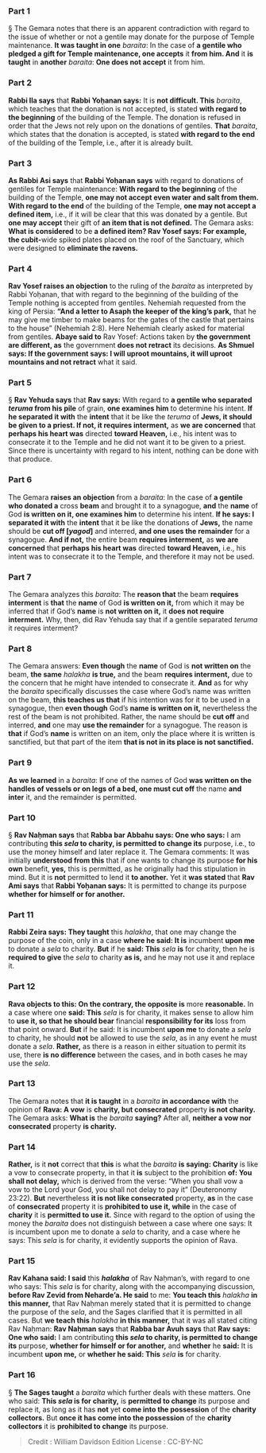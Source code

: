 
### Part 1
§ The Gemara notes that there is an apparent contradiction with regard to the issue of whether or not a gentile may donate for the purpose of Temple maintenance. <b>It was taught in one</b> <i>baraita</i>: In the case of <b>a gentile who pledged a gift for Temple maintenance, one accepts</b> it <b>from him. And</b> it <b>is taught</b> in <b>another</b> <i>baraita</i>: <b>One does not accept</b> it from him.

### Part 2
<b>Rabbi Ila says</b> that <b>Rabbi Yoḥanan says:</b> It is <b>not difficult. This</b> <i>baraita</i>, which teaches that the donation is not accepted, is stated <b>with regard to the beginning</b> of the building of the Temple. The donation is refused in order that the Jews not rely upon on the donations of gentiles. <b>That</b> <i>baraita</i>, which states that the donation is accepted, is stated <b>with regard to the end</b> of the building of the Temple, i.e., after it is already built.

### Part 3
<b>As Rabbi Asi says</b> that <b>Rabbi Yoḥanan says</b> with regard to donations of gentiles for Temple maintenance: <b>With regard to the beginning</b> of the building of the Temple, <b>one may not accept even water and salt from them. With regard to the end</b> of the building of the Temple, <b>one may not accept a defined item,</b> i.e., if it will be clear that this was donated by a gentile. But <b>one may accept</b> their gift of <b>an item that is not defined.</b> The Gemara asks: <b>What is considered</b> to be <b>a defined item? Rav Yosef says: For example, the cubit-</b>wide spiked plates placed on the roof of the Sanctuary, which were designed to <b>eliminate the ravens.</b>

### Part 4
<b>Rav Yosef raises an objection</b> to the ruling of the <i>baraita</i> as interpreted by Rabbi Yoḥanan, that with regard to the beginning of the building of the Temple nothing is accepted from gentiles. Nehemiah requested from the king of Persia: <b>“And a letter to Asaph the keeper of the king’s park,</b> that he may give me timber to make beams for the gates of the castle that pertains to the house” (Nehemiah 2:8). Here Nehemiah clearly asked for material from gentiles. <b>Abaye said to</b> Rav Yosef: Actions taken by <b>the government are different, as</b> the government <b>does not retract</b> its decisions. <b>As Shmuel says: If the government says: I will uproot mountains, it will uproot mountains and not retract</b> what it said.

### Part 5
§ <b>Rav Yehuda says</b> that <b>Rav says:</b> With regard to <b>a gentile who separated <i>teruma</i> from his pile</b> of grain, <b>one examines him</b> to determine his intent. <b>If he separated it with</b> the <b>intent</b> that it be like the <i>teruma</i> of <b>Jews, it should be given to a priest. If not, it requires interment,</b> as <b>we are concerned</b> that <b>perhaps his heart was</b> directed <b>toward Heaven,</b> i.e., his intent was to consecrate it to the Temple and he did not want it to be given to a priest. Since there is uncertainty with regard to his intent, nothing can be done with that produce.

### Part 6
The Gemara <b>raises an objection</b> from a <i>baraita</i>: In the case of <b>a gentile who donated a</b> cross <b>beam</b> and brought it to a synagogue, <b>and</b> the <b>name</b> of God <b>is written on it, one examines him</b> to determine his intent. <b>If he says: I separated it with</b> the <b>intent</b> that it be like the donations of <b>Jews,</b> the name should be <b>cut off [<i>yagod</i>]</b> and interred, <b>and one uses the remainder</b> for a synagogue. <b>And if not,</b> the entire beam <b>requires interment,</b> as <b>we are concerned</b> that <b>perhaps his heart was</b> directed <b>toward Heaven,</b> i.e., his intent was to consecrate it to the Temple, and therefore it may not be used.

### Part 7
The Gemara analyzes this <i>baraita</i>: The <b>reason that</b> the beam <b>requires interment</b> is <b>that</b> the <b>name</b> of God <b>is written on it,</b> from which it may be inferred that if God’s <b>name</b> is <b>not written on it,</b> it <b>does not require interment.</b> Why, then, did Rav Yehuda say that if a gentile separated <i>teruma</i> it requires interment?

### Part 8
The Gemara answers: <b>Even though</b> the <b>name</b> of God is <b>not written on</b> the beam, <b>the same</b> <i>halakha</i> <b>is true,</b> and the beam <b>requires interment,</b> due to the concern that he might have intended to consecrate it. <b>And</b> as for why the <i>baraita</i> specifically discusses the case where God’s name was written on the beam, <b>this teaches us that</b> if his intention was for it to be used in a synagogue, then <b>even though</b> God’s <b>name is written on it,</b> nevertheless the rest of the beam is not prohibited. Rather, the name should be <b>cut off</b> and interred, <b>and</b> one may <b>use the remainder</b> for a synagogue. The reason is <b>that</b> if God’s <b>name</b> is written on an item, only the place where it is written is sanctified, but that part of the item <b>that is not in its place is not sanctified.</b>

### Part 9
<b>As we learned</b> in a <i>baraita</i>: If one of the names of God <b>was written on the handles of vessels or on legs of a bed, one must cut off</b> the name <b>and inter</b> it, and the remainder is permitted.

### Part 10
§ <b>Rav Naḥman says</b> that <b>Rabba bar Abbahu says: One who says:</b> I am contributing <b>this <i>sela</i> to charity, is permitted to change its</b> purpose, i.e., to use the money himself and later replace it. The Gemara comments: It was initially <b>understood from this</b> that if one wants to change its purpose <b>for his own</b> benefit, <b>yes,</b> this is permitted, as he originally had this stipulation in mind. But it is <b>not</b> permitted to lend it <b>to another.</b> Yet it <b>was stated</b> that <b>Rav Ami says</b> that <b>Rabbi Yoḥanan says:</b> It is permitted to change its purpose <b>whether for himself or for another.</b>

### Part 11
<b>Rabbi Zeira says: They taught</b> this <i>halakha</i>, that one may change the purpose of the coin, only in a case <b>where he said: It is</b> incumbent <b>upon me</b> to donate a <i>sela</i> to charity. <b>But</b> if he <b>said: This</b> <i>sela</i> <b>is</b> for charity, then he is <b>required to give</b> the <i>sela</i> to charity <b>as is,</b> and he may not use it and replace it.

### Part 12
<b>Rava objects to this: On the contrary, the opposite is</b> more <b>reasonable.</b> In a case where one <b>said: This</b> <i>sela</i> is for charity, it makes sense to allow him to <b>use it, so that he should bear</b> financial <b>responsibility for its</b> loss from that point onward. <b>But</b> if he said: It is incumbent <b>upon me</b> to donate a <i>sela</i> to charity, he should <b>not</b> be allowed to use the <i>sela</i>, as in any event he must donate a <i>sela</i>. <b>Rather,</b> as there is a reason in either situation to permit its use, there <b>is no difference</b> between the cases, and in both cases he may use the <i>sela</i>.

### Part 13
The Gemara notes that <b>it is taught</b> in a <i>baraita</i> <b>in accordance with</b> the opinion of <b>Rava: A vow</b> is <b>charity, but consecrated</b> property <b>is not charity.</b> The Gemara asks: <b>What is</b> the <i>baraita</i> <b>saying?</b> After all, <b>neither a vow nor consecrated</b> property <b>is charity.</b>

### Part 14
<b>Rather,</b> is it <b>not</b> correct that <b>this</b> is what the <i>baraita</i> <b>is saying: Charity</b> is like a vow to consecrate property, in that it <b>is</b> subject to the prohibition <b>of: You shall not delay,</b> which is derived from the verse: “When you shall vow a vow to the Lord your God, you shall not delay to pay it” (Deuteronomy 23:22). <b>But</b> nevertheless <b>it is not like consecrated</b> property, <b>as</b> in the case of <b>consecrated</b> property it is <b>prohibited to use it, while</b> in the case of <b>charity</b> it is <b>permitted to use it.</b> Since with regard to the option of using the money the <i>baraita</i> does not distinguish between a case where one says: It is incumbent upon me to donate a <i>sela</i> to charity, and a case where he says: This <i>sela</i> is for charity, it evidently supports the opinion of Rava.

### Part 15
<b>Rav Kahana said: I said</b> this <b><i>halakha</i></b> of Rav Naḥman’s, with regard to one who says: This <i>sela</i> is for charity, along with the accompanying discussion, <b>before Rav Zevid from Neharde’a. He said</b> to me: <b>You teach this</b> <i>halakha</i> <b>in this manner,</b> that Rav Naḥman merely stated that it is permitted to change the purpose of the <i>sela</i>, and the Sages clarified that it is permitted in all cases. But <b>we teach this</b> <i>halakha</i> <b>in this manner,</b> that it was all stated citing Rav Naḥman: <b>Rav Naḥman says</b> that <b>Rabba bar Avuh says</b> that <b>Rav says: One who said:</b> I am contributing <b>this <i>sela</i> to charity, is permitted to change its</b> purpose, <b>whether for himself or for another,</b> and <b>whether</b> he <b>said:</b> It is incumbent <b>upon me,</b> or <b>whether he said: This</b> <i>sela</i> <b>is</b> for charity.

### Part 16
§ <b>The Sages taught</b> a <i>baraita</i> which further deals with these matters. One who said: <b>This <i>sela</i> is for charity,</b> is <b>permitted to change</b> its purpose and replace it, as long as it has <b>not</b> yet <b>come into the possession</b> of the <b>charity collectors.</b> But <b>once it has come into the possession</b> of the <b>charity collectors</b> it is <b>prohibited to change</b> its purpose.

>Credit : William Davidson Edition
>License : CC-BY-NC